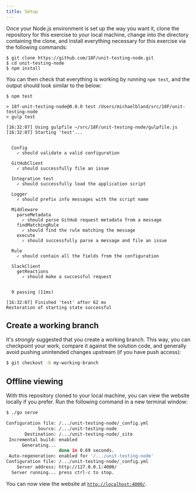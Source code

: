 ```yaml
---
title: Setup
---
```

Once your Node.js environment is set up the way you want it, clone the
repository for this exercise to your local machine, change into the directory
containing the clone, and install everything necessary for this exercise via
the following commands:

```shell
$ git clone https://github.com/18F/unit-testing-node.git
$ cd unit-testing-node
$ npm install
```

You can then check that everything is working by running `npm test`, and the
output should look similar to the below:

```shell
$ npm test

> 18f-unit-testing-node@0.0.0 test /Users/michaelbland/src/18F/unit-testing-node
> gulp test

[16:32:07] Using gulpfile ~/src/18F/unit-testing-node/gulpfile.js
[16:32:07] Starting 'test'...


  Config
    ✓ should validate a valid configuration

  GitHubClient
    ✓ should successfully file an issue

  Integration test
    ✓ should successfully load the application script

  Logger
    ✓ should prefix info messages with the script name

  Middleware
    parseMetadata
      ✓ should parse GitHub request metadata from a message
    findMatchingRule
      ✓ should find the rule matching the message
    execute
      ✓ should successfully parse a message and file an issue

  Rule
    ✓ should contain all the fields from the configuration

  SlackClient
    getReactions
      ✓ should make a successful request


  9 passing (11ms)

[16:32:07] Finished 'test' after 62 ms
Restoration of starting state successful
```

## Create a working branch

It's _strongly_ suggested that you create a working branch. This way, you can
checkpoint your work, compare it against the solution code, and generally
avoid pushing unintended changes upstream (if you have push access):

```sh
$ git checkout -b my-working-branch
```

## Offline viewing

With this repository cloned to your local machine, you can view the website
locally if you prefer. Run the following command in a new terminal window:

```sh
$ ./go serve

Configuration file: /.../unit-testing-node/_config.yml
            Source: /.../unit-testing-node
       Destination: /.../unit-testing-node/_site
 Incremental build: enabled
      Generating...
                    done in 0.69 seconds.
 Auto-regeneration: enabled for '/.../unit-testing-node'
Configuration file: /.../unit-testing-node/_config.yml
    Server address: http://127.0.0.1:4000/
  Server running... press ctrl-c to stop.
```

You can now view the website at
[`http://localhost:4000/`](http://localhost:4000/).
